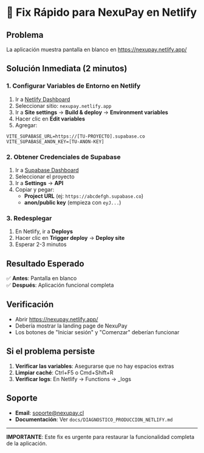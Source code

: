 # 🚀 Fix Rápido para NexuPay en Netlify

## Problema
La aplicación muestra pantalla en blanco en https://nexupay.netlify.app/

## Solución Inmediata (2 minutos)

### 1. Configurar Variables de Entorno en Netlify

1. Ir a [Netlify Dashboard](https://app.netlify.com/)
2. Seleccionar sitio: `nexupay.netlify.app`
3. Ir a **Site settings** → **Build & deploy** → **Environment variables**
4. Hacer clic en **Edit variables**
5. Agregar:

```
VITE_SUPABASE_URL=https://[TU-PROYECTO].supabase.co
VITE_SUPABASE_ANON_KEY=[TU-ANON-KEY]
```

### 2. Obtener Credenciales de Supabase

1. Ir a [Supabase Dashboard](https://app.supabase.com/)
2. Seleccionar el proyecto
3. Ir a **Settings** → **API**
4. Copiar y pegar:
   - **Project URL** (ej: `https://abcdefgh.supabase.co`)
   - **anon/public key** (empieza con `eyJ...`)

### 3. Redesplegar

1. En Netlify, ir a **Deploys**
2. Hacer clic en **Trigger deploy** → **Deploy site**
3. Esperar 2-3 minutos

## Resultado Esperado

✅ **Antes**: Pantalla en blanco  
✅ **Después**: Aplicación funcional completa

## Verificación

- Abrir https://nexupay.netlify.app/
- Debería mostrar la landing page de NexuPay
- Los botones de "Iniciar sesión" y "Comenzar" deberían funcionar

## Si el problema persiste

1. **Verificar las variables**: Asegurarse que no hay espacios extras
2. **Limpiar caché**: Ctrl+F5 o Cmd+Shift+R
3. **Verificar logs**: En Netlify → Functions → _logs

## Soporte

- **Email**: soporte@nexupay.cl
- **Documentación**: Ver `docs/DIAGNOSTICO_PRODUCCION_NETLIFY.md`

---

**IMPORTANTE**: Este fix es urgente para restaurar la funcionalidad completa de la aplicación.